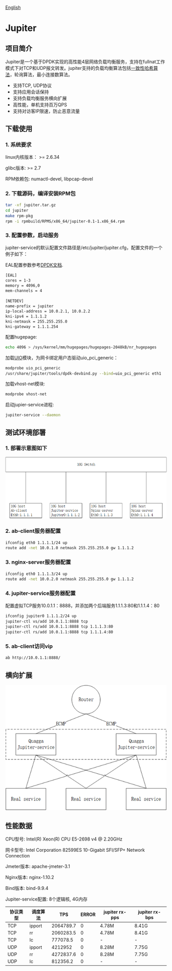 [English](README.md)

# Jupiter

## 项目简介

Jupiter是一个基于DPDK实现的高性能4层网络负载均衡服务，支持在fullnat工作模式下对TCP和UDP报文转发。jupiter支持的负载均衡算法包括[一致性哈希算法](https://www.codeproject.com/Articles/56138/Consistent-hashing)，轮询算法，最小连接数算法。

* 支持TCP, UDP协议
* 支持应用会话保持
* 支持负载均衡服务横向扩展
* 高性能，单机支持百万QPS
* 支持对访客IP限速，防止恶意流量

## 下载使用

### 1. 系统要求

linux内核版本： >= 2.6.34

glibc版本: >= 2.7

RPM依赖包: numactl-devel, libpcap-devel

### 2. 下载源码，编译安装RPM包

```bash
tar -xf jupiter.tar.gz
cd jupiter
make rpm-pkg
rpm -i rpmbuild/RPMS/x86_64/jupiter-0.1-1.x86_64.rpm
```

### 3. 配置参数，启动服务

jupiter-service的默认配置文件路径是/etc/jupiter/jupiter.cfg，配置文件的一个例子如下：

EAL配置参数参考[DPDK文档](http://dpdk.org/doc/guides/testpmd_app_ug/run_app.html#eal-command-line-options).

```vim
[EAL]
cores = 1-3
memory = 4096,0
mem-channels = 4

[NETDEV]
name-prefix = jupiter
ip-local-address = 10.0.2.1, 10.0.2.2
kni-ipv4 = 1.1.1.2
kni-netmask = 255.255.255.0
kni-gateway = 1.1.1.254
```

配置hugepage:

```bash
echo 4096 > /sys/kernel/mm/hugepages/hugepages-2048kB/nr_hugepages
```

加载[UIO](http://dpdk.org/doc/guides/linux_gsg/linux_drivers.html)模块，为网卡绑定用户态驱动uio_pci_generic：

```bash
modprobe uio_pci_generic
/usr/share/jupiter/tools/dpdk-devbind.py --bind=uio_pci_generic eth1
```

加载vhost-net模块:

```bash
modprobe vhost-net
```

启动jupier-service进程:

```bash
jupiter-service --daemon
```

## 测试环境部署

### 1. 部署示意图如下

![测试部署示意图](doc/1.png "测试部署示意图")

### 2. ab-client服务器配置

```bash
ifconfig eth0 1.1.1.1/24 up
route add -net 10.0.1.0 netmask 255.255.255.0 gw 1.1.1.2
```

### 3. nginx-server服务器配置

```bash
ifconfig eth0 1.1.1.3/24 up
route add -net 10.0.2.0 netmask 255.255.255.0 gw 1.1.1.2
```

### 4. jupiter-service服务器配置

配置虚拟TCP服务10.0.1.1：8888，并添加两个后端服务1.1.1.3:80和1.1.1.4：80

```bash
ifconfig jupiter0 1.1.1.2/24 up
jupiter-ctl vs/add 10.0.1.1:8888 tcp
jupiter-ctl rs/add 10.0.1.1:8888 tcp 1.1.1.3:80
jupiter-ctl rs/add 10.0.1.1:8888 tcp 1.1.1.4:80
```

### 5. ab-client访问vip

```bash
ab http://10.0.1.1:8888/
```

## 横向扩展

![横向扩展](doc/2.png "横向扩展")

## 性能数据

CPU型号: Intel(R) Xeon(R) CPU E5-2698 v4 @ 2.20GHz

网卡型号: Intel Corporation 82599ES 10-Gigabit SFI/SFP+ Network Connection

Jmeter版本: apache-jmeter-3.1

Nginx版本: nginx-1.10.2

Bind版本: bind-9.9.4

Jupiter-service配置: 8个逻辑核, 4G内存

|协议类型|调度算法|TPS|ERROR|jupiter rx-pps|jupiter rx-bps|
|-|-|-|-|-|-|
|TCP|ipport|2064789.7|0|4.78M|8.41G|
|TCP|rr|2060283.5|0|4.78M|8.41G|
|TCP|lc|777078.5|0|-|-|
|UDP|ipport|4212952|0|8.28M|7.75G|
|UDP|rr|4272837.6|0|8.28M|7.75G|
|UDP|lc|812356.2|0|-|-|
